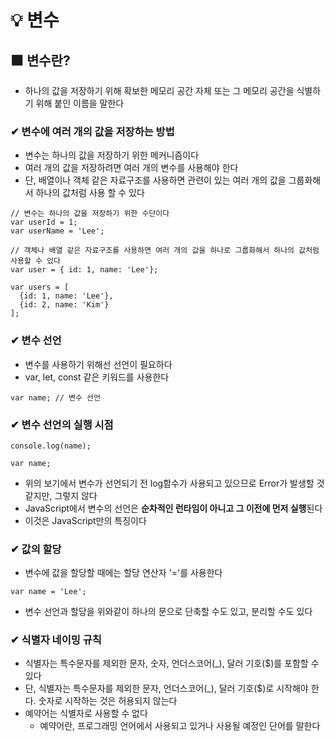 # 💡 변수

## ⬛ 변수란?
- 하나의 값을 저장하기 위해 확보한 메모리 공간 자체 또는 그 메모리 공간을 식별하기 위해 붙인 이름을 말한다

### ✔ 변수에 여러 개의 값을 저장하는 방법
- 변수는 하나의 값을 저장하기 위한 메커니즘이다
- 여러 개의 값을 저장하려면 여러 개의 변수를 사용해야 한다
- 단, 배열이나 객체 같은 자료구조를 사용하면 관련이 있는 여러 개의 값을 그룹화해서 하나의 값처럼 사용 할 수 있다

```
// 변수는 하나의 값을 저장하기 위한 수단이다
var userId = 1;
var userName = 'Lee';

// 객체나 배열 같은 자료구조를 사용하면 여러 개의 값을 하나로 그룹화해서 하나의 값처럼 사용할 수 있다
var user = { id: 1, name: 'Lee'};

var users = [
  {id: 1, name: 'Lee'},
  {id: 2, name: 'Kim'}
];
```

### ✔ 변수 선언
- 변수를 사용하기 위해선 선언이 필요하다
- var, let, const 같은 키워드를 사용한다

```
var name; // 변수 선언
```

### ✔ 변수 선언의 실행 시점

```
console.log(name);

var name;
```

- 위의 보기에서 변수가 선언되기 전 log함수가 사용되고 있으므로 Error가 발생할 것 같지만, 그렇지 않다
- JavaScript에서 변수의 선언은 **순차적인 런타임이 아니고 그 이전에 먼저 실행**된다
- 이것은 JavaScript만의 특징이다

### ✔ 값의 할당
- 변수에 값을 할당할 때에는 할당 연산자 '='를 사용한다

```
var name = 'Lee';
```
- 변수 선언과 할당을 위와같이 하나의 문으로 단축할 수도 있고, 분리할 수도 있다

### ✔ 식별자 네이밍 규칙
- 식별자는 특수문자를 제외한 문자, 숫자, 언더스코어(_), 달러 기호($)를 포함할 수 있다
- 단, 식별자는 특수문자를 제외한 문자, 언더스코어(_), 달러 기호($)로 시작해야 한다. 숫자로 시작하는 것은 허용되지 않는다
- 예약어는 식별자로 사용할 수 없다
  - 예약어란, 프로그래밍 언어에서 사용되고 있거나 사용될 예정인 단어를 말한다